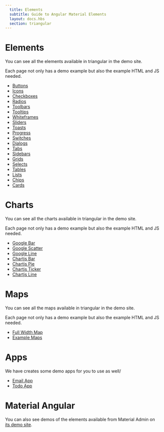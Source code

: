 ```yaml
---
  title: Elements
  subtitle: Guide to Angular Material Elements
  layout: docs.hbs
  section: triangular
---
```


# Elements

You can see all the elements available in triangular in the demo site.

Each page not only has a demo example but also the example HTML and JS needed.

- [Buttons](http://triangular.oxygenna.com/#/elements/buttons)
- [Icons](http://triangular.oxygenna.com/#/elements/icons)
- [Checkboxes](http://triangular.oxygenna.com/#/elements/checkboxes)
- [Radios](http://triangular.oxygenna.com/#/elements/radios)
- [Toolbars](http://triangular.oxygenna.com/#/elements/toolbars)
- [Tooltips](http://triangular.oxygenna.com/#/elements/tooltips)
- [Whiteframes](http://triangular.oxygenna.com/#/elements/whiteframes)
- [Sliders](http://triangular.oxygenna.com/#/elements/sliders)
- [Toasts](http://triangular.oxygenna.com/#/elements/toasts)
- [Progress](http://triangular.oxygenna.com/#/elements/progress)
- [Switches](http://triangular.oxygenna.com/#/elements/switches)
- [Dialogs](http://triangular.oxygenna.com/#/elements/dialogs)
- [Tabs](http://triangular.oxygenna.com/#/elements/tabs)
- [Sidebars](http://triangular.oxygenna.com/#/elements/sidebars)
- [Grids](http://triangular.oxygenna.com/#/elements/grids)
- [Selects](http://triangular.oxygenna.com/#/elements/selects)
- [Tables](http://triangular.oxygenna.com/#/elements/tables)
- [Lists](http://triangular.oxygenna.com/#/elements/lists)
- [Chips](http://triangular.oxygenna.com/#/elements/chips)
- [Cards](http://triangular.oxygenna.com/#/elements/cards)

# Charts

You can see all the charts available in triangular in the demo site.

Each page not only has a demo example but also the example HTML and JS needed.

- [Google Bar](http://triangular.oxygenna.com/#/charts/google/bar)
- [Google Scatter](http://triangular.oxygenna.com/#/charts/google/scatter)
- [Google Line](http://triangular.oxygenna.com/#/charts/google/line)
- [Chartjs Bar](http://triangular.oxygenna.com/#/charts/chartjs/bar)
- [Chartjs Pie](http://triangular.oxygenna.com/#/charts/chartjs/pie)
- [Chartjs Ticker](http://triangular.oxygenna.com/#/charts/chartjs/ticker)
- [Chartjs Line](http://triangular.oxygenna.com/#/charts/chartjs/line)

# Maps

You can see all the maps available in triangular in the demo site.

Each page not only has a demo example but also the example HTML and JS needed.

- [Full Width Map](http://triangular.oxygenna.com/#/maps/fullwidth)
- [Example Maps](http://triangular.oxygenna.com/#/maps/examples)

# Apps

We have creates some demo apps for you to use as well/

- [Email App](http://triangular.oxygenna.com/#/email/inbox)
- [Todo App](http://triangular.oxygenna.com/#/todo)

# Material Angular

You can also see demos of the elements available from Material Admin on [its demo site](https://material.angularjs.org).